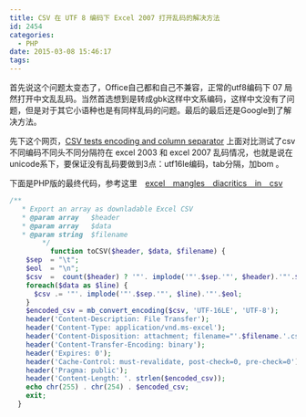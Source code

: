 ```yaml
---
title: CSV 在 UTF 8 编码下 Excel 2007 打开乱码的解决方法
id: 2454
categories:
  - PHP
date: 2015-03-08 15:46:17
tags:
---
```


首先说这个问题太变态了，Office自己都和自己不兼容，正常的utf8编码下 07 局然打开中文乱乱码。当然首选想到是转成gbk这样中文系编码，这样中文没有了问题，但是对于其它小语种也是有同样乱码的问题。最后的最后还是Google到了解决方法。

先下这个网页，[CSV tests encoding and column separator](http://wiki.scn.sap.com/wiki/display/ABAP/CSV+tests+of+encoding+and+column+separator?original_fqdn=wiki.sdn.sap.com "CSV tests encoding and column separator")
上面对比测试了csv不同编码不同头不同分隔符在 excel 2003 和 excel 2007 乱码情况，也就是说在unicode系下，要保证没有乱码要做到3点：utf16le编码，tab分隔，加bom 。

下面是PHP版的最终代码，参考这里　[excel　mangles　diacritics　in　csv](http://stackoverflow.com/questions/155097/microsoft-excel-mangles-diacritics-in-csv-files/10969702 "excel　mangles　diacritics　in　csv")
```php
/**
   * Export an array as downladable Excel CSV
   * @param array   $header
   * @param array   $data
   * @param string  $filename
        */
          function toCSV($header, $data, $filename) {
    $sep  = "\t";
    $eol  = "\n";
    $csv  =  count($header) ? '"'. implode('"'.$sep.'"', $header).'"'.$eol : '';
    foreach($data as $line) {
      $csv .= '"'. implode('"'.$sep.'"', $line).'"'.$eol;
    }
    $encoded_csv = mb_convert_encoding($csv, 'UTF-16LE', 'UTF-8');
    header('Content-Description: File Transfer');
    header('Content-Type: application/vnd.ms-excel');
    header('Content-Disposition: attachment; filename="'.$filename.'.csv"');
    header('Content-Transfer-Encoding: binary');
    header('Expires: 0');
    header('Cache-Control: must-revalidate, post-check=0, pre-check=0');
    header('Pragma: public');
    header('Content-Length: '. strlen($encoded_csv));
    echo chr(255) . chr(254) . $encoded_csv;
    exit;
  }
```
